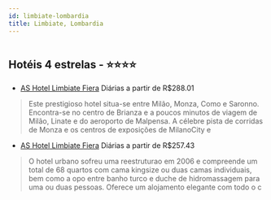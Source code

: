 ```yaml
---
id: limbiate-lombardia
title: Limbiate, Lombardia
---
```


<center><img src="http://photos.hotelbeds.com/giata/09/095239/095239a_hb_a_001.jpg" alt="" /></center>


## Hotéis 4 estrelas - ⭐️⭐️⭐️⭐️

-    [AS Hotel Limbiate Fiera](https://www.hurb.com/hoteis/limbiate/as-hotel-limbiate-fiera-JNP-JP524573?cmp=18055) Diárias a partir de R$288.01
   > Este prestigioso hotel situa-se entre Milão, Monza, Como e Saronno. Encontra-se no centro de Brianza e a poucos minutos de viagem de Milão, Linate e do aeroporto de Malpensa. A célebre pista de corridas de Monza e os centros de exposições de MilanoCity e 
-    [AS Hotel Limbiate Fiera](https://www.hurb.com/hoteis/limbiate/as-hotel-limbiate-fiera-JNP-JP037318?cmp=18055) Diárias a partir de R$257.43
   > O hotel urbano sofreu uma reestruturao em 2006 e compreende um total de 68 quartos com cama kingsize ou duas camas individuais, bem como a opo entre banho turco e duche de hidromassagem para uma ou duas pessoas. Oferece um alojamento elegante com todo o c
